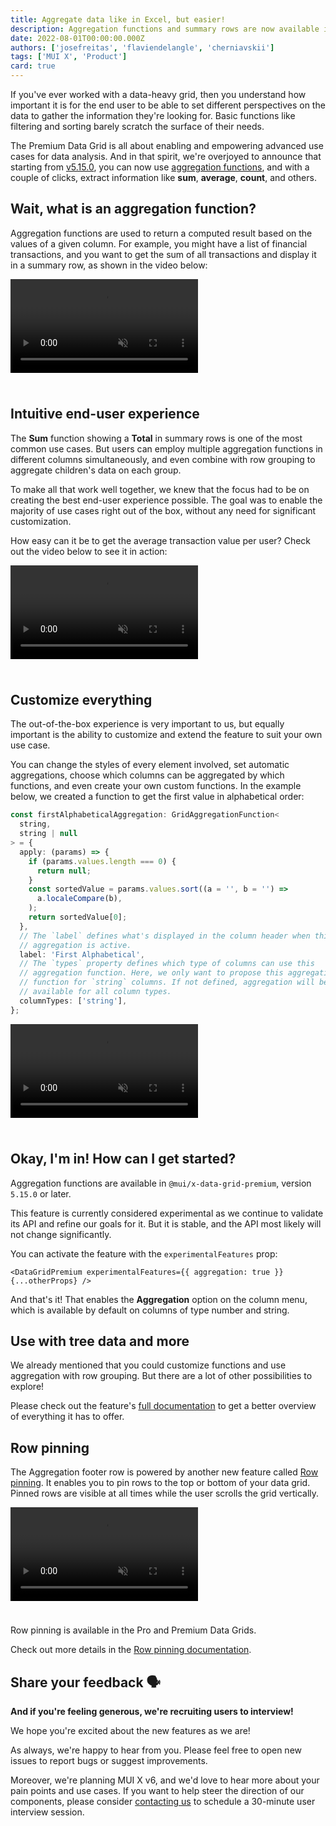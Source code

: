 ```yaml
---
title: Aggregate data like in Excel, but easier!
description: Aggregation functions and summary rows are now available in the MUI X Premium Data Grid.
date: 2022-08-01T00:00:00.000Z
authors: ['josefreitas', 'flaviendelangle', 'cherniavskii']
tags: ['MUI X', 'Product']
card: true
---
```


If you've ever worked with a data-heavy grid, then you understand how important it is for the end user to be able to set different perspectives on the data to gather the information they're looking for.
Basic functions like filtering and sorting barely scratch the surface of their needs.

The Premium Data Grid is all about enabling and empowering advanced use cases for data analysis.
And in that spirit, we're overjoyed to announce that starting from [v5.15.0](https://github.com/mui/mui-x/releases/tag/v5.15.0), you can now use [aggregation functions](/x/react-data-grid/aggregation/), and with a couple of clicks, extract information like **sum**, **average**, **count**, and others.

## Wait, what is an aggregation function?

Aggregation functions are used to return a computed result based on the values of a given column.
For example, you might have a list of financial transactions, and you want to get the sum of all transactions and display it in a summary row, as shown in the video below:

<video style="margin-bottom: 24px;" autoplay muted loop playsinline controls>
  <source src="/static/blog/aggregation-functions/summary-row.mp4" type="video/mp4" />
</video>

## Intuitive end-user experience

The **Sum** function showing a **Total** in summary rows is one of the most common use cases. But users can employ multiple aggregation functions in different columns simultaneously, and even combine with row grouping to aggregate children's data on each group.

To make all that work well together, we knew that the focus had to be on creating the best end-user experience possible. The goal was to enable the majority of use cases right out of the box, without any need for significant customization.

How easy can it be to get the average transaction value per user?
Check out the video below to see it in action:

<video style="margin-bottom: 24px;" autoplay muted loop playsinline controls>
  <source src="/static/blog/aggregation-functions/with-row-grouping.mp4" type="video/mp4" />
</video>

## Customize everything

The out-of-the-box experience is very important to us, but equally important is the ability to customize and extend the feature to suit your own use case.

You can change the styles of every element involved, set automatic aggregations, choose which columns can be aggregated by which functions, and even create your own custom functions.
In the example below, we created a function to get the first value in alphabetical order:

```ts
const firstAlphabeticalAggregation: GridAggregationFunction<
  string,
  string | null
> = {
  apply: (params) => {
    if (params.values.length === 0) {
      return null;
    }
    const sortedValue = params.values.sort((a = '', b = '') =>
      a.localeCompare(b),
    );
    return sortedValue[0];
  },
  // The `label` defines what's displayed in the column header when this
  // aggregation is active.
  label: 'First Alphabetical',
  // The `types` property defines which type of columns can use this
  // aggregation function. Here, we only want to propose this aggregation
  // function for `string` columns. If not defined, aggregation will be
  // available for all column types.
  columnTypes: ['string'],
};
```

<video style="margin-bottom: 24px;" autoplay muted loop playsinline controls>
  <source src="/static/blog/aggregation-functions/with-custom-functions.mp4" type="video/mp4" />
</video>

## Okay, I'm in! How can I get started?

Aggregation functions are available in `@mui/x-data-grid-premium`, version `5.15.0` or later.

This feature is currently considered experimental as we continue to validate its API and refine our goals for it.
But it is stable, and the API most likely will not change significantly.

You can activate the feature with the `experimentalFeatures` prop:

```tsx
<DataGridPremium experimentalFeatures={{ aggregation: true }} {...otherProps} />
```

And that's it! That enables the **Aggregation** option on the column menu, which is available by default on columns of type number and string.

## Use with tree data and more

We already mentioned that you could customize functions and use aggregation with row grouping. But there are a lot of other possibilities to explore!

Please check out the feature's [full documentation](/x/react-data-grid/aggregation/) to get a better overview of everything it has to offer.

## Row pinning

The Aggregation footer row is powered by another new feature called [Row pinning](/x/react-data-grid/row-pinning/).
It enables you to pin rows to the top or bottom of your data grid.
Pinned rows are visible at all times while the user scrolls the grid vertically.

<video style="margin-bottom: 24px;" autoplay muted loop playsinline controls>
  <source src="/static/blog/aggregation-functions/row-pinning.mp4" type="video/mp4" />
</video>

Row pinning is available in the Pro and Premium Data Grids.

Check out more details in the [Row pinning documentation](/x/react-data-grid/row-pinning/).

## Share your feedback 🗣

**And if you're feeling generous, we're recruiting users to interview!**

We hope you're excited about the new features as we are!

As always, we're happy to hear from you.
Please feel free to open new issues to report bugs or suggest improvements.

Moreover, we're planning MUI X v6, and we'd love to hear more about your pain points and use cases.
If you want to help steer the direction of our components, please consider [contacting us](https://forms.gle/vsBv6CLPz9h57xg8A) to schedule a 30-minute user interview session.
